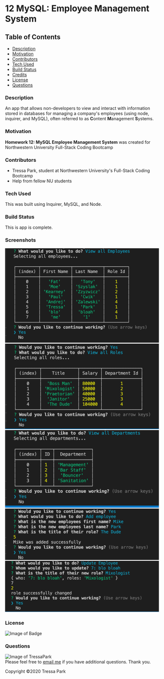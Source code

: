 # 12 MySQL: Employee Management System

## Table of Contents

* [Description](#description)
<a name="description"></a>
* [Motivation](#motivation)
<a name="motivation"></a>
* [Contributors](#contributors)
<a name="contributors"></a>
* [Tech Used](#tech-used)
<a name="tech-used"></a>
* [Build Status](#build-status)
<a name="build-status"></a>
* [Credits](#credits)
<a name="credits"></a>
* [License](#license)
<a name="license"></a>
* [Questions](#questions)
<a name="questions"></a>

### Description

An app that allows non-developers to view and interact with information stored in databases for managing a company's employees (using node, inquirer, and MySQL), often referred to as **C**ontent **M**anagement **S**ystems.

### Motivation

**Homework 12: MySQL Employee Management System** was created for Northwestern University Full-Stack Coding Bootcamp

### Contributors

* Tressa Park, student at Northwestern University's Full-Stack Coding Bootcamp
* Help from fellow NU students

### Tech Used

This was built using Inquirer, MySQL, and Node.

### Build Status

This is app is complete.

### Screenshots

![Screenshot 1](/assets/Screen-Shot-1.png)
![Screenshot 1](/assets/Screen-Shot-2.png)
![Screenshot 1](/assets/Screen-Shot-3.png)
![Screenshot 1](/assets/Screen-Shot-4.png)
![Screenshot 1](/assets/Screen-Shot-5.png)


### License
![Image of Badge](https://img.shields.io/badge/CMS-Northwestern%20University-brightgreen)

### Questions
![Image of TressaPark](https://avatars3.githubusercontent.com/u/60233280?v=4)  
   Please feel free to [email me](mailto:tressapark@gmail.com) if you have additional questions. Thank you.

   Copyright ©2020 Tressa Park
